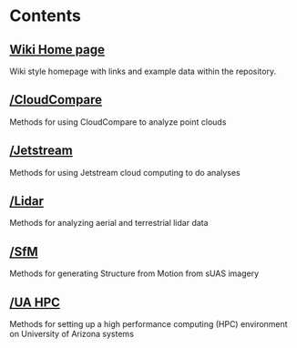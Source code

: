 # Contents

## [Wiki Home page](https://github.com/tyson-swetnam/srer-wgew/wiki)

Wiki style homepage with links and example data within the repository.

## [/CloudCompare](cloudcompare)

Methods for using CloudCompare to analyze point clouds

## [/Jetstream](jetstream)

Methods for using Jetstream cloud computing to do analyses

## [/Lidar](lidar)

Methods for analyzing aerial and terrestrial lidar data

## [/SfM](sfm)

Methods for generating Structure from Motion from sUAS imagery

## [/UA HPC](uahpc)

Methods for setting up a high performance computing (HPC) environment on University of Arizona systems
